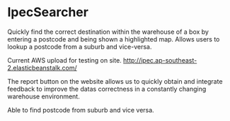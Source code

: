 # IpecSearcher
Quickly find the correct destination within the warehouse of a box by entering a postcode and being shown a highlighted map. Allows users to lookup a postcode from a suburb and vice-versa.

Current AWS upload for testing on site.
http://ipec.ap-southeast-2.elasticbeanstalk.com/

The report button on the website allows us to quickly obtain and integrate feedback to improve the datas correctness in a constantly changing warehouse environment.

Able to find postcode from suburb and vice versa.
